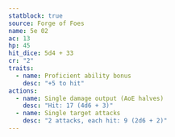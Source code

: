 ```yaml
---
statblock: true
source: Forge of Foes
name: 5e 02
ac: 13
hp: 45
hit_dice: 5d4 + 33
cr: "2"
traits:
  - name: Proficient ability bonus
    desc: "+5 to hit"
actions:
  - name: Single damage output (AoE halves)
    desc: "Hit: 17 (4d6 + 3)"
  - name: Single target attacks
    desc: "2 attacks, each hit: 9 (2d6 + 2)"
---
```

